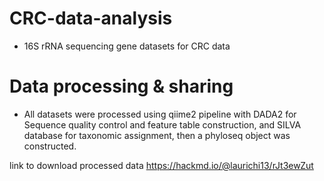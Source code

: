 # CRC-data-analysis
- 16S rRNA sequencing gene datasets for CRC data

# Data processing & sharing
- All datasets were processed using qiime2 pipeline with DADA2 for Sequence quality control and feature table construction, and SILVA database for taxonomic assignment, then a phyloseq object was constructed.

 link to download processed data https://hackmd.io/@laurichi13/rJt3ewZut
